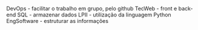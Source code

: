 DevOps - facilitar o trabalho em grupo, pelo github
TecWeb - front e back-end
SQL - armazenar dados
LPII - utilização da linguagem Python
EngSoftware - estruturar as informações
